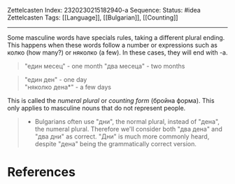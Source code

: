 Zettelcasten Index: 2320230215182940-a
Sequence:
Status: #idea
Zettelcasten Tags: [[Language]], [[Bulgarian]], [[Counting]]

---

Some masculine words have specials rules, taking a different plural ending. This happens when these words follow a number or expressions such as колко (how many?) or няколко (a few). In these cases, they will end with -a.

> "един месец" - one month
> "два месеца" - two months

> "един ден" - one day  
> "няколко дена*" - a few days

This is called the *numeral plural* or *counting form* (бройна форма). This only applies to masculine nouns that do not represent people.

> * Bulgarians often use "дни", the normal plural, instead of "дена", the numeral plural. Therefore we'll consider both "два дена" and "два дни" as correct. "Дни" is much more commonly heard, despite "дена" being the grammatically correct version.

# References